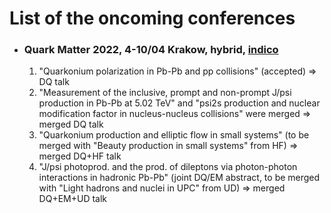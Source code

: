 # List of the oncoming conferences

- ### Quark Matter 2022, 4-10/04 Krakow, hybrid, [indico](https://indico.cern.ch/event/895086/)
  1. "Quarkonium polarization in Pb-Pb and pp collisions" (accepted) => DQ talk
  2. "Measurement of the inclusive, prompt and non-prompt J/psi production in Pb-Pb at 5.02 TeV" and "psi2s production and nuclear modification factor in nucleus-nucleus collisions" were merged => merged DQ talk
  3. "Quarkonium production and elliptic flow in small systems" (to be merged with "Beauty production in small systems" from HF) => merged DQ+HF talk
  4. "J/psi photoprod. and the prod. of dileptons via photon-photon interactions in hadronic Pb-Pb" (joint DQ/EM abstract, to be merged with "Light hadrons and nuclei in UPC" from UD) => merged DQ+EM+UD talk
